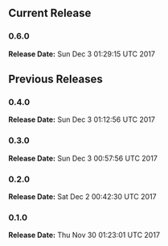 ## Current Release 
### 0.6.0 
**Release Date:** Sun Dec  3 01:29:15 UTC 2017     
## Previous Releases 
### 0.4.0 
**Release Date:** Sun Dec  3 01:12:56 UTC 2017     
### 0.3.0 
**Release Date:** Sun Dec  3 00:57:56 UTC 2017     
### 0.2.0 
**Release Date:** Sat Dec  2 00:42:30 UTC 2017     
### 0.1.0
**Release Date:** Thu Nov 30 01:23:01 UTC 2017

